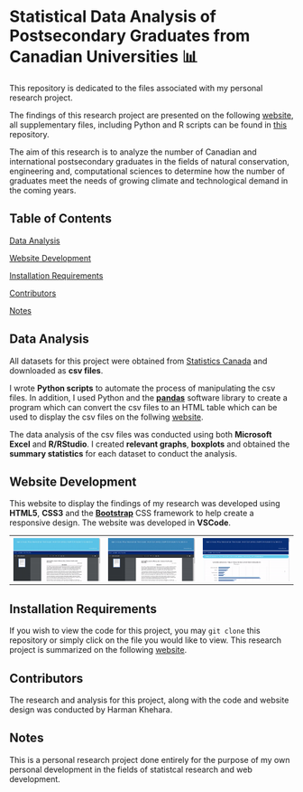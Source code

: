 # Statistical Data Analysis of Postsecondary Graduates from Canadian Universities :bar_chart:

<p>This repository is dedicated to the files associated with my personal research project.</p>

<p>The findings of this research project are presented on the following <a target="_blank" href="https://harman-khehara.github.io/">website</a>, all supplementary files, including Python and R scripts can be found in <a href="https://github.com/harman-khehara/harman-khehara.github.io">this</a> repository.</p>

<p>The aim of this research is to analyze the number of Canadian and international postsecondary graduates in the fields of natural conservation, engineering and, computational sciences to determine how the number of graduates meet the needs of growing climate and technological demand in the coming years.</p>

<h2>Table of Contents</h2>
<p><a href="#data">Data Analysis</a></p>
<p><a href="#website">Website Development</a></p>
<p><a href="#installation">Installation Requirements</a></p>
<p><a href="#contributors">Contributors</a></p>
<p"><a href="#notes">Notes</a></p>

<h2 id="data">Data Analysis</h2>

<p>All datasets for this project were obtained from <a href="https://www150.statcan.gc.ca/t1/tbl1/en/tv.action?pid=3710002001">Statistics Canada</a> and downloaded as <b>csv files</b>.</p>

<p>I wrote <b>Python scripts</b> to automate the process of manipulating the csv files. In addition, I used Python and the <a href="https://pandas.pydata.org/"><b>pandas</b></a> software library to create a program which can convert the csv files to an HTML table which can be used to display the csv files on the follwing <a target="_blank" href="https://harman-khehara.github.io/">website</a>.</p>

<p>The data analysis of the csv files was conducted using both <b>Microsoft Excel</b> and <b>R/RStudio</b>. I created <b>relevant graphs</b>, <b>boxplots</b> and obtained the <b>summary statistics</b> for each dataset to conduct the analysis.</p>

<h2 id="website">Website Development</h2>

<p>This website to display the findings of my research was developed using <b>HTML5</b>, <b>CSS3</b> and the <a href="https://getbootstrap.com/"><b>Bootstrap</b></a> CSS framework to help create a responsive design. The website was developed in <b>VSCode</b>.</p>

<table>
      <tr>
        <th>
          <img width="350" height"150" src="images/home_video.gif">
        </th>
        <th>
          <img width="350" height"150" src="images/data_video.gif">
        </th>
        <th>
          <img width="350" height"150" src="images/analysis_video.gif">
        </th>
      </tr>
</table>

<h2 id="installation">Installation Requirements</h2>

<p>If you wish to view the code for this project, you may <code>git clone</code> this repository or simply click on the file you would like to view. This research project is summarized on the following <a target="_blank" href="https://harman-khehara.github.io/">website</a>.</p>

<h2 id="contributors">Contributors</h2>

<p>The research and analysis for this project, along with the code and website design was conducted by Harman Khehara.</p>

<h2 id="notes">Notes</h2>

<p>This is a personal research project done entirely for the purpose of my own personal development in the fields of statistcal research and web development.</p>



